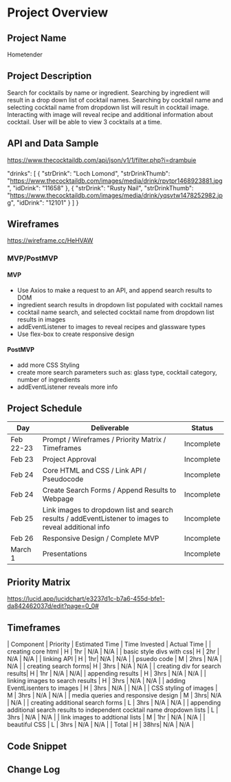 # Project Overview

## Project Name

Hometender

## Project Description

Search for cocktails by name or ingredient. Searching by ingredient will result in a drop down list of cocktail names. Searching by cocktail name and selecting cocktail name from dropdown list will result in cocktail image. Interacting with image will reveal recipe and additional information about cocktail. User will be able to view 3 cocktails at a time.  
## API and Data Sample

https://www.thecocktaildb.com/api/json/v1/1/filter.php?i=drambuie

"drinks": [
        {
            "strDrink": "Loch Lomond",
            "strDrinkThumb": "https://www.thecocktaildb.com/images/media/drink/rpvtpr1468923881.jpg",
            "idDrink": "11658"
        },
        {
            "strDrink": "Rusty Nail",
            "strDrinkThumb": "https://www.thecocktaildb.com/images/media/drink/yqsvtw1478252982.jpg",
            "idDrink": "12101"
        }
    ]
}

## Wireframes

https://wireframe.cc/HeHVAW

### MVP/PostMVP


#### MVP 

- Use Axios to make a request to an API, and append search results to DOM 
- ingredient search results in dropdown list populated with cocktail names
- cocktail name search, and selected cocktail name from dropdown list results in images
- addEventListener to images to reveal recipes and glassware types  
- Use flex-box to create responsive design 

#### PostMVP  

- add more CSS Styling
- create more search parameters such as: glass type, cocktail category, number of ingredients
- addEventListener reveals more info 

## Project Schedule

|  Day | Deliverable | Status
|---|---| ---|
|Feb 22-23| Prompt / Wireframes / Priority Matrix / Timeframes | Incomplete
|Feb 23| Project Approval | Incomplete
|Feb 24| Core HTML and CSS / Link API / Pseudocode | Incomplete
|Feb 24| Create Search Forms / Append Results to Webpage | Incomplete
|Feb 25| Link images to dropdown list and search results / addEventListener to images to reveal additional info  | Incomplete
|Feb 26| Responsive Design / Complete MVP | Incomplete
|March 1| Presentations | Incomplete

## Priority Matrix

https://lucid.app/lucidchart/e3237d1c-b7a6-455d-bfe1-da842462037d/edit?page=0_0#

## Timeframes

| Component | Priority | Estimated Time | Time Invested | Actual Time |
| creating core html | H | 1hr | N/A | N/A |
| basic style divs with css| H | 2hr | N/A | N/A |
| linking API | H | 1hr| N/A | N/A |
| psuedo code | M | 2hrs | N/A | N/A |
| creating search forms| H | 3hrs | N/A | N/A |
| creating div for search results| H | 1hr | N/A | N/A|
| appending results | H | 3hrs | N/A | N/A |
| linking images to search results | H | 3hrs | N/A | N/A |
| adding EventLisenters to images | H | 3hrs | N/A | | N/A |
| CSS styling of images | M | 3hrs | N/A | N/A |
| media queries and responsive design | M | 3hrs| N/A | N/A |
| creating additional search forms | L | 3hrs | N/A | N/A |
| appending additional search results to independent cocktail name dropdown lists | L | 3hrs | N/A | N/A |
| link images to addtional lists | M | 1hr | N/A | N/A |
| beautiful CSS | L | 3hrs | N/A | N/A |
| Total | H | 38hrs| N/A | N/A |

## Code Snippet

## Change Log
